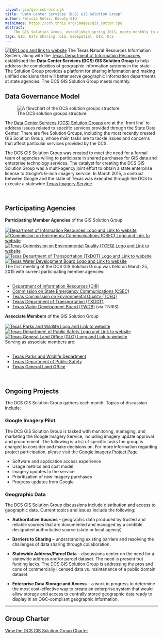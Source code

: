 ```yaml
---
layout: gio/gio-sub-dcs.njk
title: "Data Center Services (DCS) GIS Solution Group"
author: Felicia Retiz, Deputy GIO
mainimage: https://cdn.tnris.org/images/gis_button.jpg
abstract:
    The GIS Solution Group, established spring 2015, meets monthly to discuss projects and solutions related to GIS services procured through the Data Center Services.
tags: GIO, Data Sharing, GIS, Geospatial, DIR, DCS
---
```


<p class="lead"><a href="https://dir.texas.gov/"><img class="float-right" src="https://cdn.tnris.org/images/dir_logo_med.jpg" alt="DIR Logo and link to website"></a>
The Texas Natural Resources Information System, along with the <a href="https://dir.texas.gov/View-About-DIR/Data-Center/Landing.aspx">Texas Department of Information Resources</a>, established the <strong>Data Center Services (DCS) GIS Solution Group</strong> to help address the complexities of geographic information systems in the state. The Solution Group provides a platform for sharing information and making unified decisions that will better serve geographic information departments at state agencies. The DCS GIS Solution Group meets monthly.</p>

## Data Governance Model

<figure>
<img class="img-fluid" src="https://cdn.tnris.org/images/dcs-group-structure-2022.png" alt="A flowchart of the DCS solution groups structure">
<figcaption class="figcaption-center">The DCS solution groups structure</figcaption>
</figure>

The [Data Center Services (DCS) Solution Groups](https://dir.texas.gov/View-About-DIR/Data-Center/Pages/Content.aspx?id=12) are at the 'front line' to address issues related to specific services provided through the State Data Center. There are five Solution Groups, including the most recently created GIS Solution Group, whose main tasks are to tackle issues and concerns that affect particular services provided by the DCS.

The DCS GIS Solution Group was created to meet the need for a formal team of agencies willing to participate in shared purchases for GIS data and enterprise technology services.  The catalyst for creating the DCS GIS Solution Group was a multi-agency joint effort to obtain a state enterprise license to Google’s 6-inch imagery service. In March 2015, a contract between Google and the state of Texas was executed through the DCS to execute a statewide [Texas Imagery Service](/texas-imagery-service).

<br>

## Participating Agencies

<section class="gio-agency-collection container-md">
   <div class="row">
      <div class="member-box member">
        <strong>Participating Member Agencies</strong> of the GIS Solution Group
      </div>
   </div>
   <br>
    <div class="row">
      <div class="col-xs-5ths">
        <a class="gio-agency" href="https://www.dir.texas.gov">
          <img class="img-fluid" src="https://cdn.tnris.org/images/dir_logo_padded.jpg" alt="Department of Information Resources Logo and Link to website">
        </a>
      </div>
      <div class="col-xs-5ths">
        <a class="gio-agency" href="https://www.csec.texas.gov/">
          <img class="img-fluid" src="https://cdn.tnris.org/images/csec_logo_med.jpg" alt="Commission on Emergency Communications (CSEC) Logo and Link to website">
        </a>
      </div>
        <div class="col-xs-5ths">
        <a class="gio-agency" href="https://www.tceq.texas.gov">
          <img title="Visit the Texas Commission on Environmental Quality (TCEQ) website" class="img-fluid" src="https://cdn.tnris.org/images/tceq_logo_sm.jpg" alt="Texas Commission on Environmental Quality (TCEQ) Logo and Link to website">
        </a>
      </div>
      <div class="col-xs-5ths">
        <a title="Visit the Texas Department of Transportation website" class="gio-agency" href="https://www.txdot.gov">
          <img class="img-fluid" src="https://cdn.tnris.org/images/txdot.jpg" alt="Texas Department of Transportation (TxDOT) Logo and Link to website">
        </a>
      </div>
      <div class="col-xs-5ths">
        <a class="gio-agency" href="https://www.twdb.texas.gov">
          <img class="img-fluid" src="https://cdn.tnris.org/images/twdb_web_med_rect.jpg" alt="Texas Water Development Board Logo and Link to website">
        </a>
      </div>
   </div>
</section>
The first meeting of the DCS GIS Solution Group was held on March 25, 2015 with current participating member agencies:<br><br>

-   [Department of Information Resources (DIR)](https://dir.texas.gov/)
-   [Commission on State Emergency Communications (CSEC)](https://www.csec.texas.gov/)
-   [Texas Commission on Environmental Quality (TCEQ)](https://www.tceq.texas.gov/)
-   [Texas Department of Transportation (TXDOT)](https://www.txdot.gov/)
-   [Texas Water Development Board (TWDB)](https://www.twdb.texas.gov/) (via TNRIS).

<section class="gio-agency-collection container-md">
   <div class="row">
      <div class="member-box associate">
        <strong>Associate Members</strong> of the GIS Solution Group
      </div>
   </div>
   <br>
    <div class="row">
      <div class="col-4">
        <a class="gio-agency" href="https://www.tpwd.texas.gov">
          <img class="img-fluid" src="https://cdn.tnris.org/images/tpwd_logo.jpg" alt="Texas Parks and Wildlife Logo and Link to website">
        </a>
      </div>
        <div class="col-4">
        <a class="gio-agency" href="https://www.dps.texas.gov/">
          <img class="img-fluid" src="https://cdn.tnris.org/images/tx_dps_logo.jpg" alt="Texas Department of Public Safety Logo and Link to website">
        </a>
      </div>
      <div class="col-4">
        <a class="gio-agency" href="https://www.glo.texas.gov">
          <img class="img-fluid" src="https://cdn.tnris.org/images/glo_logo.jpg" alt="Texas General Land Office (GLO) Logo and Link to website">
        </a>
      </div>
</section>
Serving as associate members are:<br><br>

-   [Texas Parks and Wildlife Department](https://tpwd.texas.gov/)
-   [Texas Department of Public Safety](https://www.dps.texas.gov/)
-   [Texas General Land Office](https://www.glo.texas.gov/)

<br>

## Ongoing Projects

The DCS GIS Solution Group gathers each month. Topics of discussion include:

### Google Imagery Pilot

The DCS GIS Solution Group is tasked with monitoring, managing, and marketing the Google Imagery Service, including imagery update approval and procurement. The following is a list of specific tasks the group is charged to consider and make decisions on. For more information regarding project participation, please visit the [Google Imagery Project Page](/texas-imagery-service)

-   Software and application access experience
-   Usage metrics and cost model
-   Imagery updates to the service
-   Prioritization of new imagery purchases
-   Progress updates from Google

### Geographic Data

The DCS GIS Solution Group discussions include distribution and access to geographic data. Current topics and issues include the following:

-   **Authoritative Sources** – geographic data produced by trusted and reliable sources that are documented and managed by a credible designated authoritative source (state or local agency).

-   **Barriers to Sharing** – understanding existing barriers and resolving the challenges of data sharing through collaboration.

-   **Statewide Address/Parcel Data** – discussions center on the need for a statewide address and/or parcel dataset. The need is present but funding lacks. The DCS GIS Solution Group is addressing the pros and cons of commercially licensed data vs. maintenance of a public domain dataset.

-   **Enterprise Data Storage and Access** – a work in progress to determine the most cost-effective way to create an enterprise system that would allow storage and access to centrally stored geographic data ready to display in an OGC-compliant geographic information.

* * *

## Group Charter

<a class="btn btn-tnris btn-lg" style="width:100%;" href="https://cdn.tnris.org/documents/gis-solution-group-charter-final.pdf" target="_blank" role="button"><i class="fa fa-file fa-sm" aria-hidden="true"></i>  View the DCS GIS Solution Group Charter</a>
